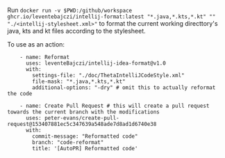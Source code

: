 Run `docker run -v $PWD:/github/workspace ghcr.io/leventebajczi/intellij-format:latest "*.java,*.kts,*.kt" "" "./<intellij-stylesheet.xml>"` to format the current working directtory's java, kts and kt files according to the stylesheet.


To use as an action:

```
    - name: Reformat
      uses: leventeBajczi/intellij-idea-format@v1.0
      with:
        settings-file: "./doc/ThetaIntelliJCodeStyle.xml"
        file-mask: "*.java,*.kts,*.kt"
        additional-options: "-dry" # omit this to actually reformat the code

    - name: Create Pull Request # this will create a pull request towards the current branch with the modifications
      uses: peter-evans/create-pull-request@153407881ec5c347639a548ade7d8ad1d6740e38
      with:
        commit-message: "Reformatted code"
        branch: "code-reformat"
        title: '[AutoPR] Reformatted code'
```

